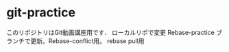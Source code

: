 # git-practice
このリポジトリはGit動画講座用です．
ローカルリポで変更
Rebase-practice ブランチで更新。Rebase-conflict用。
rebase pull用
